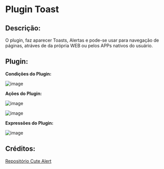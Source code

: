 # Plugin Toast

## Descrição:

O plugin, faz aparecer Toasts, Alertas e pode-se usar para navegação de páginas, atráves de da própria WEB ou pelos APPs nativos do usuário.

## Plugin:


**Condições do Plugin:**

![image](https://user-images.githubusercontent.com/69097449/142955698-53e47626-ac2f-4e24-acdd-ac377ae1a8f0.png)

**Ações do Plugin:**

![image](https://user-images.githubusercontent.com/69097449/142959494-5330a7ff-4ea6-4b0a-b018-72373cf1ed2e.png)

![image](https://user-images.githubusercontent.com/69097449/142959540-269fc9d0-ecfc-43c7-861d-2564afb29b4f.png)

**Expressões do Plugin:**

![image](https://user-images.githubusercontent.com/69097449/142959675-d17c9a4b-30b5-4c44-8092-f1f735a7b8f3.png)

## Créditos:

[Repositório Cute Alert](https://github.com/gustavosmanc/cute-alert)

